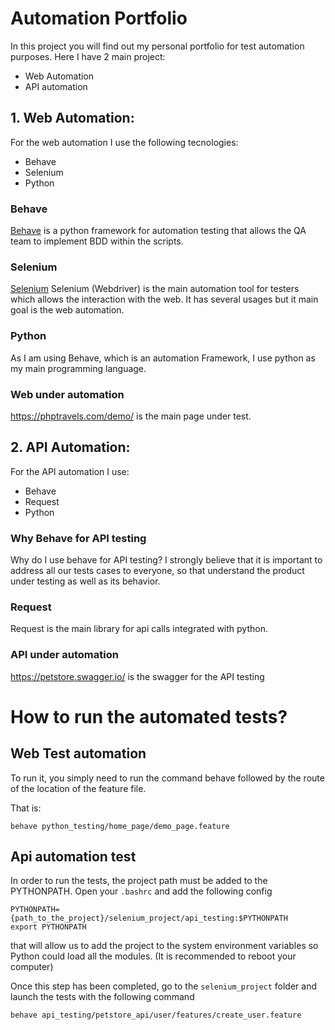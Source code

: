 # Automation Portfolio
In this project you will find out my personal portfolio for test automation purposes.
Here I have 2 main project:
- Web Automation
- API automation

## 1. Web Automation:
For the web automation I use the following tecnologies:
- Behave
- Selenium
- Python

### Behave 
[Behave](https://behave.readthedocs.io/en/latest/) is a python framework for automation testing that allows the QA team to implement BDD within the scripts.


### Selenium
[Selenium](https://www.selenium.dev/) Selenium (Webdriver) is the main automation tool for testers which allows the interaction with the web. It has several usages but it main goal is the web automation. 

### Python
As I am using Behave, which is an automation Framework, I use python as my main programming language.

### Web under automation
https://phptravels.com/demo/ is the main page under test.


## 2. API Automation:
For the API automation I use:
- Behave
- Request
- Python

### Why Behave for API testing
Why do I use behave for API testing? I strongly believe that it is important to address all our tests cases to everyone, so that understand the product under testing as well as its behavior. 

### Request
Request is the main library for api calls integrated with python.

### API under automation 
https://petstore.swagger.io/ is the swagger for the API testing


# How to run the automated tests?
## Web Test automation
To run it, you simply need to run the command behave followed by the route of the location of the feature file.

That is: 
```
behave python_testing/home_page/demo_page.feature
```

## Api automation test
In order to run the tests, the project path must be added to the PYTHONPATH. 
Open your `.bashrc` and add the following config
```
PYTHONPATH={path_to_the_project}/selenium_project/api_testing:$PYTHONPATH
export PYTHONPATH
```
that will allow us to add the project to the system environment variables so Python could load all the modules. (It is recommended to reboot your computer)

Once this step has been completed, go to the `selenium_project` folder and launch the tests with the following command
```
behave api_testing/petstore_api/user/features/create_user.feature
```